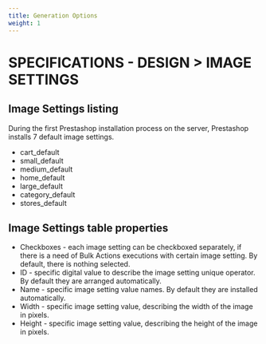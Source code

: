 ```yaml
---
title: Generation Options
weight: 1
---
```

# SPECIFICATIONS - DESIGN > IMAGE SETTINGS

## Image Settings listing
During the first Prestashop installation process on the server, Prestashop installs 7 default image settings.
- cart_default
- small_default
- medium_default
- home_default
- large_default
- category_default
- stores_default

## Image Settings table properties
- Checkboxes - each image setting can be checkboxed separately, if there is a need of Bulk Actions executions with certain image setting. By default, there is nothing selected.
- ID - specific digital value to describe the image setting unique operator. By default they are arranged automatically.
- Name - specific image setting value names. By default they are installed automatically.
- Width - specific image setting value, describing the width of the image in pixels.
- Height - specific image setting value, describing the height of the image in pixels.
